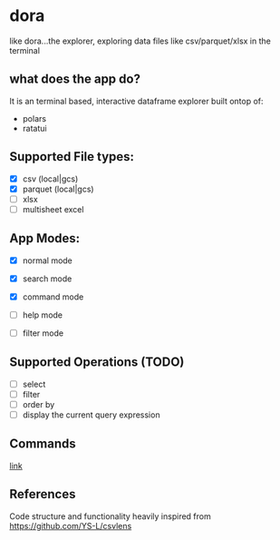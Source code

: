 # dora
like dora...the explorer, exploring data files like csv/parquet/xlsx in the terminal

## what does the app do?
It is an terminal based, interactive dataframe explorer built ontop of:
- polars
- ratatui

## Supported File types: 
- [x] csv (local|gcs)
- [x] parquet (local|gcs)
- [ ] xlsx
- [ ] multisheet excel

## App Modes:
- [x] normal mode
- [x] search mode
- [x] command mode
- [ ] help mode
- [ ] filter mode


## Supported Operations (TODO)
- [ ] select
- [ ] filter
- [ ] order by
- [ ] display the current query expression

## Commands
[link](./docs/commands.md)

## References
Code structure and functionality heavily inspired from https://github.com/YS-L/csvlens